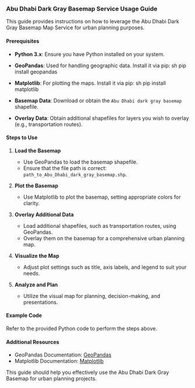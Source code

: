 ### Abu Dhabi Dark Gray Basemap Service Usage Guide

This guide provides instructions on how to leverage the Abu Dhabi Dark Gray Basemap Map Service for urban planning purposes.

#### Prerequisites
- **Python 3.x**: Ensure you have Python installed on your system.
- **GeoPandas**: Used for handling geographic data. Install it via pip:
  sh
  pip install geopandas
  
- **Matplotlib**: For plotting the maps. Install it via pip:
  sh
  pip install matplotlib
  
- **Basemap Data**: Download or obtain the `Abu Dhabi dark gray basemap` shapefile.
- **Overlay Data**: Obtain additional shapefiles for layers you wish to overlay (e.g., transportation routes).

#### Steps to Use
1. **Load the Basemap**
   - Use GeoPandas to load the basemap shapefile.
   - Ensure that the file path is correct: `path_to_Abu_Dhabi_dark_gray_basemap.shp`.

2. **Plot the Basemap**
   - Use Matplotlib to plot the basemap, setting appropriate colors for clarity.

3. **Overlay Additional Data**
   - Load additional shapefiles, such as transportation routes, using GeoPandas.
   - Overlay them on the basemap for a comprehensive urban planning map.

4. **Visualize the Map**
   - Adjust plot settings such as title, axis labels, and legend to suit your needs.

5. **Analyze and Plan**
   - Utilize the visual map for planning, decision-making, and presentations.

#### Example Code
Refer to the provided Python code to perform the steps above.

#### Additional Resources
- GeoPandas Documentation: [GeoPandas](https://geopandas.org/)
- Matplotlib Documentation: [Matplotlib](https://matplotlib.org/)

This guide should help you effectively use the Abu Dhabi Dark Gray Basemap for urban planning projects.